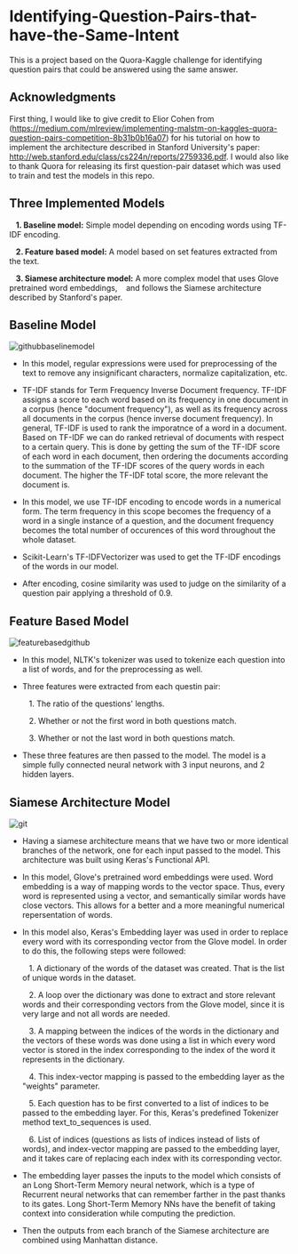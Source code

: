 # Identifying-Question-Pairs-that-have-the-Same-Intent

This is a project based on the Quora-Kaggle challenge for identifying question pairs that could be answered using the same answer.

## Acknowledgments

First thing, I would like to give credit to Elior Cohen from (https://medium.com/mlreview/implementing-malstm-on-kaggles-quora-question-pairs-competition-8b31b0b16a07) for his tutorial on how to implement the architecture described in Stanford University's paper: http://web.stanford.edu/class/cs224n/reports/2759336.pdf. I would also like to thank Quora for releasing its first question-pair dataset which was used to train and test the models in this repo.

## **Three Implemented Models**
  
   &nbsp;&nbsp;&nbsp;**1. Baseline model:** Simple model depending on encoding words using TF-IDF encoding.
  
   &nbsp;&nbsp;&nbsp;**2. Feature based model:** A model based on set features extracted from the text.
  
   &nbsp;&nbsp;&nbsp;**3. Siamese architecture model:** A more complex model that uses Glove pretrained word embeddings, &nbsp;&nbsp;&nbsp;and follows the Siamese architecture described by Stanford's paper.

## **Baseline Model**

![githubbaselinemodel](https://user-images.githubusercontent.com/16010276/48630869-2f7eed80-e9b5-11e8-972a-772ec8a7a848.png)


* In this model, regular expressions were used for preprocessing of the text to remove any insignificant characters, normalize capitalization, etc.
* TF-IDF stands for Term Frequency Inverse Document frequency. TF-IDF assigns a score to each word based on its frequency in one document in a corpus (hence "document frequency"), as well as its frequency across all documents in the corpus (hence inverse document frequency). In general, TF-IDF is used to rank the imporatnce of a word in a document. Based on TF-IDF we can do ranked retrieval of documents with respect to a certain query. This is done by getting the sum of the TF-IDF score of each word in each document, then ordering the documents according to the summation of the TF-IDF scores of the query words in each document. The higher the TF-IDF total score, the more relevant the document is.

* In this model, we use TF-IDF encoding to encode words in a numerical form. The term frequency in this scope becomes the frequency of a word in a single instance of a question, and the document frequency becomes the total number of occurences of this word throughout the whole dataset. 

* Scikit-Learn's TF-IDFVectorizer was used to get the TF-IDF encodings of the words in our model.

* After encoding, cosine similarity was used to judge on the similarity of a question pair applying a threshold of 0.9.

## **Feature Based Model**

![featurebasedgithub](https://user-images.githubusercontent.com/16010276/48632881-f8f7a180-e9b9-11e8-8f17-91ec6f623efc.png)
* In this model, NLTK's tokenizer was used to tokenize each question into a list of words, and for the preprocessing as well.

* Three features were extracted from each questin pair:

  &nbsp;&nbsp;&nbsp;1. The ratio of the questions' lengths.

  &nbsp;&nbsp;&nbsp;2. Whether or not the first word in both questions match.

  &nbsp;&nbsp;&nbsp;3. Whether or not the last word in both questions match.

* These three features are then passed to the model. The model is a simple fully connected neural network with 3 input neurons, and 2 hidden layers.

## **Siamese Architecture Model**

![git](https://user-images.githubusercontent.com/16010276/48633845-1ded1400-e9bc-11e8-989a-fa7af7011b9a.png)

* Having a siamese architecture means that we have two or more identical branches of the network, one for each input passed to the model. This architecture was built using Keras's Functional API.

* In this model, Glove's pretrained word embeddings were used. Word embedding is a way of mapping words to the vector space. Thus, every word is represented using a vector, and semantically similar words have close vectors. This allows for a better and a more meaningful numerical repersentation of words.

* In this model also, Keras's Embedding layer was used in order to replace every word with its corresponding vector from the Glove model. In order to do this, the following steps were followed:
 
  &nbsp;&nbsp;&nbsp;1. A dictionary of the words of the dataset was created. That is the list of unique words in the dataset.
 
  &nbsp;&nbsp;&nbsp;2. A loop over the dictionary was done to extract and store relevant words and their corresponding         vectors from the Glove model, since it is very large and not all words are needed.
 
  &nbsp;&nbsp;&nbsp;3. A mapping between the indices of the words in the dictionary and the vectors of these words was done   using a list in which every word vector is stored in the index corresponding to the index of the word it represents in the    dictionary.
  
  &nbsp;&nbsp;&nbsp;4. This index-vector mapping is passed to the embedding layer as the "weights" parameter.
  
  &nbsp;&nbsp;&nbsp;5. Each question has to be first converted to a list of indices to be passed to the embedding layer. For this, Keras's predefined Tokenizer method text_to_sequences is used.
  
  &nbsp;&nbsp;&nbsp;6. List of indices (questions as lists of indices instead of lists of words), and index-vector mapping are passed to the embedding layer, and it takes care of replacing each index with its corresponding vector.

* The embedding layer passes the inputs to the model which consists of an Long Short-Term Memory neural network, which is a type of Recurrent neural networks that can remember farther in the past thanks to its gates. Long Short-Term Memory NNs have the benefit of taking context into consideration while computing the prediction.

* Then the outputs from each branch of the Siamese architecture are combined using Manhattan distance.
